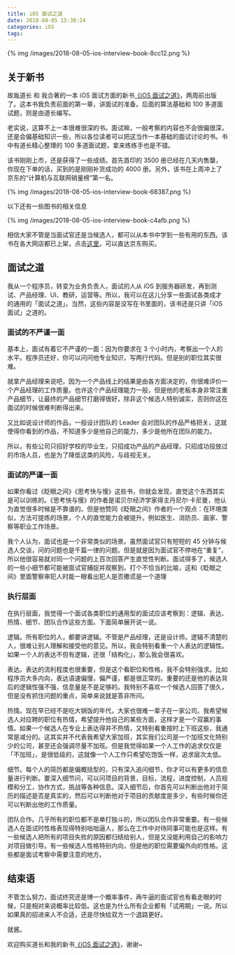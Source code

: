 ```yaml
---
title: iOS 面试之道
date: 2018-08-05 15:38:24
categories: iOS
tags:
---
```


{% img /images/2018-08-05-ios-interview-book-8cc12.png %}

## 关于新书

故胤道长 和 我合著的一本 iOS 面试方面的新书[《iOS 面试之道》](http://item.jd.com/12403068.html)，两周前出版了。这本书我负责前面的第一章，讲面试的准备。后面的算法基础和 100 多道面试题，则是由道长编写。

老实说，这算不上一本很难很深的书。面试嘛，一般考察的内容也不会很偏很深，还是会偏基础知识一些，所以各位读者可以把这当作一本基础的面试讨论的书。书中有道长精心整理的 100 多道面试题，拿来练练手也是不错。

该书刚刚上市，还是获得了一些成绩。首先首印的 3500 册已经在几天内售罄，你现在下单的话，买到的是刚刚补货成功的 4000 册。另外，该书在上周冲上了京东的“计算机与互联网销量榜”第一名。

{% img /images/2018-08-05-ios-interview-book-68387.png %}

以下还有一些图书的相关信息

{% img /images/2018-08-05-ios-interview-book-c4afb.png %}

相信大家不管是当面试官还是当候选人，都可以从本书中学到一些有用的东西。该书在各大网店都已上架，点击[这里](http://item.jd.com/12403068.html)，可以直达京东购买。

## 面试之道

我从一个程序员，转变为业务负责人，面试的人从 iOS 到服务器研发，再到测试、产品经理、UI、教研，运营等。所以，我可以在这儿分享一些面试各类成才的通用的「面试之道」。当然，这些内容是没写在书里面的，该书还是只讲「iOS面试」之道的。

### 面试的不严谨一面

基本上，面试有着它不严谨的一面：因为你要求在 3 个小时内，考察出一个人的水平。程序员还好，你可以问问他专业知识，写两行代码。但是别的职位其实很难。

就拿产品经理来说吧，因为一个产品线上的结果是由各方面决定的，你很难评价一个产品经理的工作质量。也许这个产品经理能力一般，但是他的老板本身非常注重产品细节，让最终的产品细节打磨得很好，除非这个候选人特别诚实，否则你这在面试的时候很难判断得出来。

又比如说设计师的作品，一般设计团队的 Leader 会对团队的作品严格把关，这就使得你看到的作品，不知道多少是他自己的能力，多少是他所在团队的能力。

所以，有些公司只招好学校的毕业生，只招成功产品的产品经理，只招成功投放过的市场人员，也是为了降低这类的风险，与歧视无关。

### 面试的严谨一面

如果你看过《眨眼之间》《思考快与慢》这些书，你就会发现，直觉这个东西其实是可以训练的。《思考快与慢》的作者是诺贝尔经济学家得主丹尼尔·卡尼曼，他认为直觉很多时候是不靠谱的。但是他赞同《眨眼之间》作者的一个观点：在环境类似，方法可提炼的场景，个人的直觉能力会被提升。例如医生、消防员、画家、警察等职业工作场景。

我个人认为，面试也是一个非常类似的场景。虽然面试官只有短短的 45 分钟与候选人交谈，问的问题也是千篇一律的问题。但是就是因为面试官不停地在“重复”，所以他很容易就对同一个问题的上百次回答产生直觉性判断。面试得多了，候选人的一些小细节都可能被面试官捕捉并观察到。打个不恰当的比喻，这和《眨眼之间》里面警察审犯人时能一眼看出犯人是否撒谎是一个道理

### 执行层面

在执行层面，我觉得一个面试各类职位的通用型的面试应该考察到：逻辑、表达、热情、细节、团队合作这些方面。下面简单展开说一说。

逻辑。所有职位的人，都要讲逻辑。不管是产品经理，还是设计师。逻辑不清楚的人，很难让别人理解和接受他的意见。所以，我会特别看重一个人表达的逻辑性。如果一个人的表达不但有逻辑，还很「结构化」，那么我会很喜欢。

表达。表达的流利程度也很重要，但是这个看职位和性格，我不会特别强求。比如程序员大多内向，表达语速偏慢，偏严谨，都是很正常的。重要的还是他的表达背后的逻辑性强不强，信息量是不是足够的。我特别不喜欢一个候选人回答了很久，但是没有抓住问题的重点，简单来说就是答非所问。

热情。现在早已经不是吃大锅饭的年代，大家也很难一辈子在一家公司。我希望候选人对应聘的职位有热情，希望提升他自己的某些方面，这样才是一个双赢的事情。如果一个候选人在专业上表达得并不热情，又特别看重按时上下班这些，我通常是减分的。这其实并不代表我希望大家加班，其实我们公司是一个加班文化特别少的公司，甚至还会强调尽量不加班。但是我觉得如果一个人工作的追求仅仅是「不加班」，是很低级的，这就像一个人工作只希望吃饱饭一样，追求层次太低。

细节。每个人的简历都是偏概括型的，只有深入追问细节，你才可以有更多的信息量进行判断。要深入细节问，可以问项目的背景，目标，流程，进度控制，人员规模和分工，协作方式，挑战等各种信息。深入细节后，你首先可以判断出他对于简历的描述是否是真实的，然后可以判断他对于项目的贡献度是多少，有些时候你还可以判断出他的工作质量。

团队合作。几乎所有的职位都不是单打独斗的，所以团队合作非常重要。有一些候选人在面试时性格表现得特别咄咄逼人，那么在工作中对待同事可能也是这样。有一些候选人把所有的项目失败的原因都归结给别人，但是又没能利用自己的影响力对项目做引导。有一些候选人性格特别内向，但是他的职位需要偏外向的性格。这些都是面试考察中需要注意的地方。

## 结束语

不管怎么努力，面试终究还是博一个概率事件，再牛逼的面试官也有看走眼的时候，只是相对来说概率比较低。这也是为什么所有企业都有「试用期」一说。所以如果真的招进来人不合适，还是尽快给双方一个退路更好。

就酱。

欢迎购买道长和我的新书[《iOS 面试之道》](http://item.jd.com/12403068.html)，谢谢~
